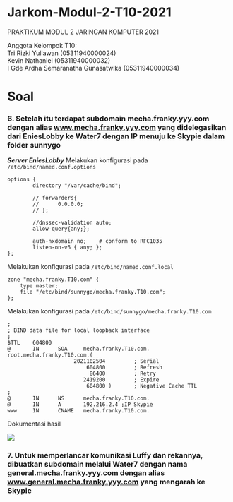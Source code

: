 # Jarkom-Modul-2-T10-2021

PRAKTIKUM MODUL 2 JARINGAN KOMPUTER 2021

Anggota Kelompok T10:<br>
Tri Rizki Yuliawan (05311940000024) <br>
Kevin Nathaniel (05311940000032) <br>
I Gde Ardha Semaranatha Gunasatwika (05311940000034) <br>

# Soal <a name="Soal"></a>

### 6. Setelah itu terdapat subdomain mecha.franky.yyy.com dengan alias www.mecha.franky.yyy.com yang didelegasikan dari EniesLobby ke Water7 dengan IP menuju ke Skypie dalam folder sunnygo

***Server EniesLobby***
Melakukan konfigurasi pada `/etc/bind/named.conf.options`
```
options {
        directory "/var/cache/bind";

        // forwarders{
        //      0.0.0.0;
        // };

        //dnssec-validation auto;
        allow-query{any;};

        auth-nxdomain no;    # conform to RFC1035
        listen-on-v6 { any; };
};
```

Melakukan konfigurasi pada `/etc/bind/named.conf.local`
```
zone "mecha.franky.T10.com" {
    type master;
    file "/etc/bind/sunnygo/mecha.franky.T10.com";
};
```

Melakukan konfigurasi pada `/etc/bind/sunnygo/mecha.franky.T10.com`
```
;
; BIND data file for local loopback interface
;
$TTL    604800
@       IN      SOA     mecha.franky.T10.com. root.mecha.franky.T10.com.(
                     2021102504         ; Serial
                         604800         ; Refresh
                          86400         ; Retry
                        2419200         ; Expire
                         604800 )       ; Negative Cache TTL
;
@       IN      NS      mecha.franky.T10.com.
@       IN      A       192.216.2.4 ;IP Skypie
www     IN      CNAME   mecha.franky.T10.com.
```

Dokumentasi hasil

<img src="hasil/6.png">

### 7. Untuk memperlancar komunikasi Luffy dan rekannya, dibuatkan subdomain melalui Water7 dengan nama general.mecha.franky.yyy.com dengan alias www.general.mecha.franky.yyy.com yang mengarah ke Skypie